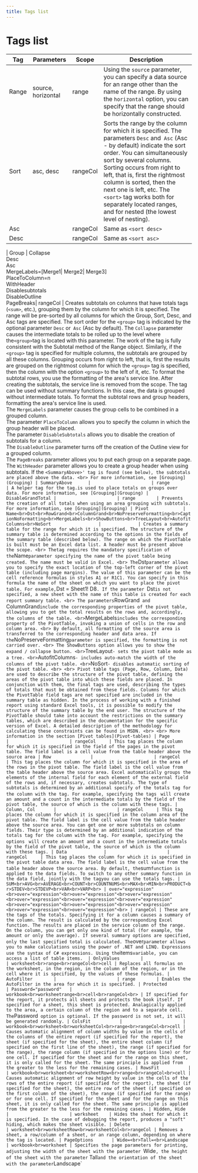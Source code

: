 ```yaml
---
title: Tags list
---
```


# Tags list

| Tag 				| Parameters 			| Scope 	   | Description 
|-------------------|-----------------------|--------------|-------------------------------------------------------------------------------
| Range             | source, horizontal	| range 	   | Using the `source` parameter, you can specify a data source for an range other than the name of the range. By using the `horizontal` option, you can specify that the range should be horizontally constructed.
| Sort              | asc, desc             | rangeCol     | Sorts the range by the column for which it is specified. The parameters `Desc` and` Asc` (Asc - by default) indicate the sort order. You can simultaneously sort by several columns. Sorting occurs from right to left, that is, first the rightmost column is sorted, then the next one is left, etc. The `<sort>` tag works both for separately located ranges, and for nested (the lowest level of nesting).
| Asc               |                       | rangeCol     | Same as `<sort desc>`
| Desc              |                       | rangeCol     | Same as `<sort asc>`

| Group             | Collapse<br>Desc<br>Asc<br>MergeLabels=[Merge1&#124; Merge2&#124; Merge3]<br>PlaceToColumn=n<br>WithHeader<br>Disablesubtotals<br>DisableOutline<br>PageBreaks| rangeCol     | Creates subtotals on columns that have totals tags (`<sum>`, etc.), grouping them by the column for which it is specified. The range will be pre-sorted by all columns for which the Group, Sort, Desc, and Asc tags are specified. The sort order for the `<group>` tag is indicated by the optional parameter `Desc` or` Asc` (Asc by default). The `Collapse` parameter causes the intermediate totals to be rolled up to the level where the` <group> `tag is located with this parameter. The work of the tag is fully consistent with the Subtotal method of the Range object. Similarly, if the `<group>` tag is specified for multiple columns, the subtotals are grouped by all these columns. Grouping occurs from right to left, that is, first the results are grouped on the rightmost column for which the `<group>` tag is specified, then the column with the option `<group>` to the left of it, etc. To format the subtotal rows, you use the formatting of the area's service line. After creating the subtotals, the service line is removed from the scope. The tag can be used without summary functions. In this case, the data is grouped without intermediate totals. To format the subtotal rows and group headers, formatting the area's service line is used. <br> The `MergeLabels` parameter causes the group cells to be combined in a grouped column. <br> The parameter `PlaceToColumn` allows you to specify the column in which the group header will be placed. <br> The parameter `DisableSubtotals` allows you to disable the creation of subtotals for a column. <br> The `DisableOutline` parameter turns off the creation of the Outline view for a grouped column. <br> The `PageBreaks` parameter allows you to put each group on a separate page. <br> The `WithHeader` parameter allows you to create a group header when using subtotals. If the `<SummaryAbove>' tag is found (see below), the subtotals are placed above the data. <br> For more information, see [Grouping](Grouping)
| SummaryAbove      | 						| range 	   | A helper tag for the `<group>` tag. `<SummaryAbove>` is used to place totals on groups over data. For more information, see [Grouping](Grouping)
| DisableGrandTotal | 						| range 	   | Prevents the creation of all totals when using an area grouping with subtotals. For more information, see [Grouping](Grouping)
| Pivot             | Name<br>Dst<br>RowGrand<br>ColumnGrand<br>NoPreserveFormatting<br>CaptionNoFormatting<br>MergeLabels<br>ShowButtons<br>TreeLayout<br>AutofitColumns<br>NoSort                  |              | Creates a summary table for the range for which it is specified. The structure of the summary table is determined according to the options in the fields of the summary table (described below). The range on which the PivotTable is built must be an Excel data list. A header must be present above the scope. <br> The `<pivot>` tag requires the mandatory specification of the `Name` parameter specifying the name of the pivot table being created. The name must be valid in Excel. <br> The `Dst` parameter allows you to specify the exact location of the top-left corner of the pivot table (including page margins). The value of this parameter can be the cell reference formulas in styles A1 or R1C1. You can specify in this formula the name of the sheet on which you want to place the pivot table. For example, `Dst = Sheet1! D8`. If the parameter `Dst` is not specified, a new sheet with the name of this table is created for each report summary table. <br> The parameters `RowGrand` and` ColumnGrand` include the corresponding properties of the pivot table, allowing you to get the total results on the rows and, accordingly, the columns of the table. <br> `MergeLabels` includes the corresponding property of the PivotTable, invoking a union of cells in the row and column area. <br> By default, all formatting of the source area is transferred to the corresponding header and data area. If the `NoPreserveFormatting` parameter is specified, the formatting is not carried over. <br> The ShowButtons option allows you to show the expand / collapse button. <br> `TreeLayout` - sets the pivot table mode as a tree. <br> `AutofitColumns` - includes auto-match the width of the columns of the pivot table. <br> `NoSort` - disables automatic sorting of the pivot table. <br> <br> Pivot table tags (Page, Row, Column, Data) are used to describe the structure of the pivot table, defining the areas of the pivot table into which these fields are placed. In conjunction with them, the final tags are used, describing the types of totals that must be obtained from these fields. Columns for which the PivotTable field tags are not specified are included in the summary table as hidden. In the process of working with a finished report using standard Excel tools, it is possible to modify the structure of the summary table by the end user. The structure of the PivotTable should take into account the restrictions on the summary tables, which are described in the documentation for the specific version of Excel. A detailed description of the methodology for calculating these constraints can be found in MSDN. <br> <br> More information in the section [Pivot tables](Pivot-tables)
| Page              |                       | rangeCol     | This tag places the column for which it is specified in the field of the pages in the pivot table. The field label is a cell value from the table header above the source area
| Row               |                       | rangeCol     | This tag places the column for which it is specified in the area of ​​the rows in the pivot table. The field label is the cell value from the table header above the source area. Excel automatically groups the elements of the internal field for each element of the external field of the rows and, if necessary, creates subtotals. The type of subtotals is determined by an additional specify of the totals tag for the column with the tag `<row>`. For example, specifying the tags `<row> <sum> <count>` will create an amount and a count in the intermediate totals by the field of the pivot table, the source of which is the column with these tags.
| Column, Col       |                       | rangeCol     | This tag places the column for which it is specified in the column area of the pivot table. The field label is the cell value from the table header above the source area. You can get one or more subtotals on column fields. Their type is determined by an additional indication of the totals tag for the column with the tag `<col>`. For example, specifying the options `<col> <sum> <count>` will create an amount and a count in the intermediate totals by the field of the pivot table, the source of which is the column with these tags.
| Data              |                       | rangeCol     | This tag places the column for which it is specified in the pivot table data area. The field label is the cell value from the table header above the source area. By default, the `sum` function is applied to the data fields. To switch to any other summary function in the data field, jointly with the tag `<data>` you can use the totals tags.
| SUM<br>AVG<br>AVERAGE<br>COUNT<br>COUNTNUMS<br>MAX<br>MIN<br>PRODUCT<br>STDEV<br>STDEVP<br>VAR<br>VARP<br> | over="expression"<br>over="expression"<br>over="expression"<br>over="expression"<br>over="expression"<br>over="expression"<br>over="expression"<br>over="expression"<br>over="expression"<br>over="expression"<br>over="expression"<br>over="expression"<br> | rangeCol | These are the tags of the totals. Specifying it for a column causes a summary of the column. The result is calculated by the corresponding Excel function. The results are placed in the service column of the range. On the column, you can get only one kind of total (for example, the amount or only the average). If several summary options are specified, only the last specified total is calculated. The `over` parameter allows you to make calculations using the power of .NET and LINQ. Expressions use the syntax of C# expressions. Using the `items` variable, you can access a list of table items. 
| OnlyValues        |                       | worksheet<br>range<br>rangeCol<br>cell | Replaces all formulas on the worksheet, in the region, in the column of the region, or in the cell where it is specified, by the values of these formulas.
| AutoFilter        |                       | range        | Enables the AutoFilter in the area for which it is specified.
| Protected         | Password="password"   | workbook<br>worksheetrange<br>cell<br>rangeCol<br> | If specified for the report, it protects all sheets and protects the book itself. If specified for a sheet, this sheet is protected. Analagically applied to the area, a certain column of the region and to a separate cell. The `Password` option is optional. If the password is not set, it will be generated randomly.
| ColsFit			|                       | workbook<br>worksheet<br>worksheetCol<br>range<br>rangeCol<br>cell | Causes automatic alignment of column widths by value in the cells of the columns of the entire report (if specified for the report), the sheet (if specified for the sheet), the entire sheet column (if specified on the first line of the sheet), the range (if specified for the range), the range column (if specified in the options line) or for one cell. If specified for the sheet and for the range on this sheet, it is only called for the sheet. The same principle is applied from the greater to the less for the remaining cases.
| RowsFit           |                       | workbook<br>worksheet<br>worksheetRow<br>range<br>rangeCol<br>cell | Causes automatic alignment of row height by value in the cells of the rows of the entire report (if specified for the report), the sheet (if specified for the sheet), the entire row of the sheet (if specified on the first column of the sheet), the range (if specified for the range) or for one cell. If specified for the sheet and for the range on this sheet, it is only called for the sheet. The same principle is applied from the greater to the less for the remaining cases.
| Hidden, Hide      |                       | worksheet    | Hides the sheet for which it is specified. In the case of debugging the report, produces a "soft" hiding, which makes the sheet visible.
| Delete            |                       | worksheet<br>worksheetRow<br>worksheetCol<br>rangeCol | Removes a sheet, a row/column of a sheet, or an range column, depending on where the tag is located.
| PageOptions       | Wide=`<int>`<br>Tall=`<int>`<br>Landscape | workbook<br>worksheet | Specifies the page parameters for printing, adjusting the width of the sheet with the parameter `Wide`, the height of the sheet with the parameter` Tall` and the orientation of the sheet with the parameter `Landscape`
